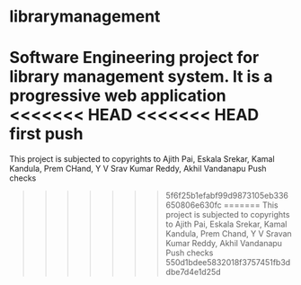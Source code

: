# librarymanagement
Software Engineering project for library management system. It is a progressive web application 
<<<<<<< HEAD
<<<<<<< HEAD
first push
=======
This project is subjected to copyrights to Ajith Pai, Eskala Srekar, Kamal Kandula, Prem CHand, Y V Srav Kumar Reddy, Akhil Vandanapu
Push checks
>>>>>>> 5f6f25b1efabf99d9873105eb336650806e630fc
=======
This project is subjected to copyrights to Ajith Pai, Eskala Srekar, Kamal Kandula, Prem Chand, Y V Sravan Kumar Reddy, Akhil Vandanapu
Push checks
>>>>>>> 550d1bdee5832018f3757451fb3ddbe7d4e1d25d
